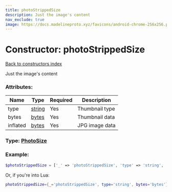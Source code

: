 ```yaml
---
title: photoStrippedSize
description: Just the image's content
nav_exclude: true
image: https://docs.madelineproto.xyz/favicons/android-chrome-256x256.png
---
```

# Constructor: photoStrippedSize  
[Back to constructors index](index.md)



Just the image's content

### Attributes:

| Name     |    Type       | Required | Description |
|----------|---------------|----------|-------------|
|type|[string](../types/string.md) | Yes|Thumbnail type|
|bytes|[bytes](../types/bytes.md) | Yes|Thumbnail data|
|inflated|[bytes](../types/bytes.md) | Yes|JPG image data|



### Type: [PhotoSize](../types/PhotoSize.md)


### Example:

```php
$photoStrippedSize = ['_' => 'photoStrippedSize', 'type' => 'string', 'bytes' => 'bytes'];
```  


Or, if you're into Lua:

```lua
photoStrippedSize={_='photoStrippedSize', type='string', bytes='bytes'}

```


